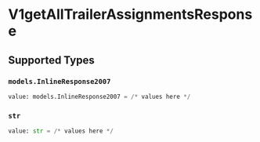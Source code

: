 # V1getAllTrailerAssignmentsResponse


## Supported Types

### `models.InlineResponse2007`

```python
value: models.InlineResponse2007 = /* values here */
```

### `str`

```python
value: str = /* values here */
```

